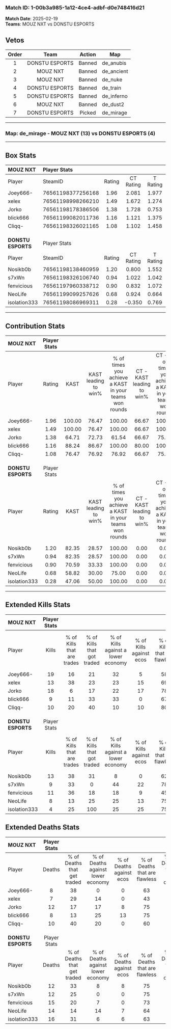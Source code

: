 ### Match ID: 1-00b3a985-1a12-4ce4-adbf-d0e748416d21  
**Match Date**: 2025-02-19  
**Teams**: MOUZ NXT vs DONSTU ESPORTS  

## Vetos  

| Order | Team | Action | Map |
| :---: | :--: | :----: | --- |
| 1 | DONSTU ESPORTS | Banned | de_anubis |
| 2 | MOUZ NXT | Banned | de_ancient |
| 3 | MOUZ NXT | Banned | de_nuke |
| 4 | DONSTU ESPORTS | Banned | de_train |
| 5 | DONSTU ESPORTS | Banned | de_inferno |
| 6 | MOUZ NXT | Banned | de_dust2 |
| 7 | DONSTU ESPORTS | Picked | de_mirage |

---  

### **Map**: de_mirage - MOUZ NXT (13) vs DONSTU ESPORTS (4)  
---  

## Box Stats  

| **MOUZ NXT**       | Player Stats      |        |           |          |        |       |       |         |        |      |     |
| :- | :- | :-: | :-: | :-: | :-: | :-: | :-: | :-: | :-: | :-: | :-: |
| Player             | SteamID           | Rating | CT Rating | T Rating |  KAST  |  ADR  | Kills | Assists | Deaths | K/D  | HS% |
| Joey666-           | 76561198377256168 |  1.96  |   2.081   |  1.977   | 100.00 | 122.2 |  19   |   10    |   8    | 2.38 | 52  |
| xelex              | 76561198998266210 |  1.49  |   1.672   |  1.274   | 100.00 | 73.2  |  13   |    4    |   7    | 1.86 | 69  |
| Jorko              | 76561198178386506 |  1.38  |   1.728   |  0.753   | 64.71  | 89.3  |  18   |    3    |   12   | 1.50 | 38  |
| blick666           | 76561199082011736 |  1.16  |   1.121   |  1.375   | 88.24  | 67.7  |   9   |    6    |   8    | 1.13 | 55  |
| Cliqq-             | 76561198326021165 |  1.08  |   1.102   |  1.458   | 76.47  | 72.3  |  10   |    6    |   10   | 1.00 | 50  |
|                    |                   |        |           |          |        |       |       |         |        |      |     |
|                    |                   |        |           |          |        |       |       |         |        |      |     |
|                    |                   |        |           |          |        |       |       |         |        |      |     |
| **DONSTU ESPORTS** | Player Stats      |        |           |          |        |       |       |         |        |      |     |
| Player             | SteamID           | Rating | CT Rating | T Rating |  KAST  |  ADR  | Kills | Assists | Deaths | K/D  | HS% |
| Nosikb0b           | 76561198138460959 |  1.20  |   0.800   |  1.552   | 82.35  | 75.0  |  13   |    2    |   12   | 1.08 | 84  |
| s7xWn              | 76561198326106740 |  0.94  |   1.022   |  1.042   | 82.35  | 57.6  |   9   |    2    |   12   | 0.75 | 11  |
| fenvicious         | 76561197960338712 |  0.90  |   0.832   |  1.072   | 70.59  | 67.7  |  11   |    3    |   15   | 0.73 | 45  |
| NeoLife            | 76561199099257626 |  0.68  |   0.924   |  0.664   | 58.82  | 62.5  |   8   |    3    |   14   | 0.57 | 62  |
| isolation333       | 76561198086969311 |  0.28  |  -0.350   |  0.769   | 47.06  | 49.6  |   4   |    3    |   16   | 0.25 | 100 |
---  

## Contribution Stats  

| **MOUZ NXT**       | Player Stats |        |                      |                                                        |                           |                                                             |                          |                                                            |
| :- | :-: | :-: | :-: | :-: | :-: | :-: | :-: | :-: |
| Player             |    Rating    |  KAST  | KAST leading to win% | % of times you achieve a KAST in your teams won rounds | CT - KAST leading to win% | CT - % of times you achieve a KAST in your teams won rounds | T - KAST leading to win% | T - % of times you achieve a KAST in your teams won rounds |
| Joey666-           |     1.96     | 100.00 |        76.47         |                         100.00                         |           66.67           |                           100.00                            |          100.00          |                           100.00                           |
| xelex              |     1.49     | 100.00 |        76.47         |                         100.00                         |           66.67           |                           100.00                            |          100.00          |                           100.00                           |
| Jorko              |     1.38     | 64.71  |        72.73         |                         61.54                          |           66.67           |                            75.00                            |          100.00          |                           40.00                            |
| blick666           |     1.16     | 88.24  |        86.67         |                         100.00                         |           80.00           |                           100.00                            |          100.00          |                           100.00                           |
| Cliqq-             |     1.08     | 76.47  |        76.92         |                         76.92                          |           66.67           |                            75.00                            |          100.00          |                           80.00                            |
|                    |              |        |                      |                                                        |                           |                                                             |                          |                                                            |
|                    |              |        |                      |                                                        |                           |                                                             |                          |                                                            |
|                    |              |        |                      |                                                        |                           |                                                             |                          |                                                            |
| **DONSTU ESPORTS** | Player Stats |        |                      |                                                        |                           |                                                             |                          |                                                            |
| Player             |    Rating    |  KAST  | KAST leading to win% | % of times you achieve a KAST in your teams won rounds | CT - KAST leading to win% | CT - % of times you achieve a KAST in your teams won rounds | T - KAST leading to win% | T - % of times you achieve a KAST in your teams won rounds |
| Nosikb0b           |     1.20     | 82.35  |        28.57         |                         100.00                         |           0.00            |                            0.00                             |          40.00           |                           100.00                           |
| s7xWn              |     0.94     | 82.35  |        28.57         |                         100.00                         |           0.00            |                            0.00                             |          44.44           |                           100.00                           |
| fenvicious         |     0.90     | 70.59  |        33.33         |                         100.00                         |           0.00            |                            0.00                             |          50.00           |                           100.00                           |
| NeoLife            |     0.68     | 58.82  |        30.00         |                         75.00                          |           0.00            |                            0.00                             |          50.00           |                           75.00                            |
| isolation333       |     0.28     | 47.06  |        50.00         |                         100.00                         |           0.00            |                            0.00                             |          50.00           |                           100.00                           |
---  

## Extended Kills Stats  

| **MOUZ NXT**       | Player Stats |                            |                            |                                    |                         |                              |                                 |                                       |                    |           |
| :- | :-: | :-: | :-: | :-: | :-: | :-: | :-: | :-: | :-: | :-: |
| Player             |    Kills     | % of Kills that are trades | % of Kills that got traded | % of Kills against a lower economy | % of Kills against ecos | % of Kills that are flawless | % of Kills that are close duels | % of Kills that are assisted by flash | Pistol Round Kills | AWP Kills |
| Joey666-           |      19      |             16             |             21             |                 32                 |            5            |              58              |                5                |                   0                   |         3          |     0     |
| xelex              |      13      |             38             |             23             |                 23                 |           15            |              69              |                8                |                   8                   |         0          |     0     |
| Jorko              |      18      |             6              |             17             |                 22                 |           17            |              78              |                0                |                   6                   |         3          |     5     |
| blick666           |      9       |             11             |             33             |                 33                 |            0            |              67              |               11                |                   0                   |         3          |     0     |
| Cliqq-             |      10      |             20             |             40             |                 10                 |           10            |              80              |               20                |                  10                   |         1          |     0     |
|                    |              |                            |                            |                                    |                         |                              |                                 |                                       |                    |           |
|                    |              |                            |                            |                                    |                         |                              |                                 |                                       |                    |           |
|                    |              |                            |                            |                                    |                         |                              |                                 |                                       |                    |           |
| **DONSTU ESPORTS** | Player Stats |                            |                            |                                    |                         |                              |                                 |                                       |                    |           |
| Player             |    Kills     | % of Kills that are trades | % of Kills that got traded | % of Kills against a lower economy | % of Kills against ecos | % of Kills that are flawless | % of Kills that are close duels | % of Kills that are assisted by flash | Pistol Round Kills | AWP Kills |
| Nosikb0b           |      13      |             38             |             31             |                 8                  |            0            |              62              |                0                |                   0                   |         0          |     0     |
| s7xWn              |      9       |             33             |             0              |                 44                 |           22            |              78              |                0                |                   0                   |         1          |     7     |
| fenvicious         |      11      |             36             |             18             |                 18                 |            9            |              45              |               18                |                   9                   |         0          |     0     |
| NeoLife            |      8       |             13             |             25             |                 25                 |           13            |              75              |                0                |                  13                   |         0          |     0     |
| isolation333       |      4       |             25             |            100             |                 25                 |           25            |              75              |               25                |                   0                   |         0          |     0     |
## Extended Deaths Stats  

| **MOUZ NXT**       | Player Stats |                             |                                   |                          |                               |                            |                           |               |
| :- | :-: | :-: | :-: | :-: | :-: | :-: | :-: | :-: |
| Player             |    Deaths    | % of Deaths that get traded | % of Deaths against lower economy | % of Deaths against ecos | % of Deaths that are flawless | % of Deaths that are close | % of Deaths while blinded | Deaths to AWP |
| Joey666-           |      8       |             38              |                 0                 |            0             |              63               |             13             |             0             |       1       |
| xelex              |      7       |             29              |                14                 |            0             |              43               |             14             |            14             |       1       |
| Jorko              |      12      |             17              |                17                 |            8             |              75               |             0              |             8             |       0       |
| blick666           |      8       |             13              |                25                 |            13            |              75               |             13             |             0             |       3       |
| Cliqq-             |      10      |             40              |                20                 |            0             |              60               |             0              |             0             |       2       |
|                    |              |                             |                                   |                          |                               |                            |                           |               |
|                    |              |                             |                                   |                          |                               |                            |                           |               |
|                    |              |                             |                                   |                          |                               |                            |                           |               |
| **DONSTU ESPORTS** | Player Stats |                             |                                   |                          |                               |                            |                           |               |
| Player             |    Deaths    | % of Deaths that get traded | % of Deaths against lower economy | % of Deaths against ecos | % of Deaths that are flawless | % of Deaths that are close | % of Deaths while blinded | Deaths to AWP |
| Nosikb0b           |      12      |             33              |                 8                 |            8             |              75               |             0              |             0             |       1       |
| s7xWn              |      12      |             25              |                 0                 |            0             |              75               |             0              |             0             |       1       |
| fenvicious         |      15      |             20              |                 7                 |            0             |              73               |             7              |             7             |       1       |
| NeoLife            |      14      |             14              |                14                 |            7             |              64               |             7              |             7             |       2       |
| isolation333       |      16      |             31              |                 6                 |            6             |              63               |             19             |             6             |       0       |

